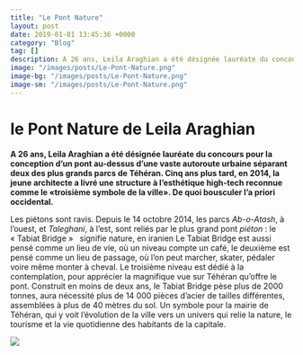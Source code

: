 ```yaml
---
title: "Le Pont Nature"
layout: post
date: 2019-01-01 13:45:36 +0000
category: "Blog"
tag: []
description: A 26 ans, Leila Araghian a été désignée lauréate du concours pour la conception d’un pont au-dessus d’une vaste autoroute urbaine séparant deux des plus grands parcs de Téhéran.
image: "/images/posts/Le-Pont-Nature.png"
image-bg: "/images/posts/Le-Pont-Nature.png"
image-sm: "/images/posts/Le-Pont-Nature.png"
---
```

# le Pont Nature de Leila Araghian

**A 26 ans, Leila Araghian a été désignée lauréate du concours pour la conception d’un pont au-dessus d’une vaste autoroute urbaine séparant deux des plus grands parcs de Téhéran. Cinq ans plus tard, en 2014, la jeune architecte a livré une structure à l’esthétique high-tech reconnue comme le «troisième symbole de la ville». De quoi bousculer l’a priori occidental.**

Les piétons sont ravis. Depuis le 14 octobre 2014, les parcs _Ab-o-Atash_, à l’ouest, et _Taleghani_, à l’est, sont reliés par le plus grand pont _piéton_ : le « Tabiat Bridge »   signifie nature, en iranien Le Tabiat Bridge est aussi pensé comme un lieu de vie, où un niveau compte un café, le deuxième est pensé comme un lieu de passage, où l’on peut marcher, skater, pédaler voire même monter à cheval. Le troisième niveau est dédié à la contemplation, pour apprécier la magnifique vue sur Téhéran qu’offre le pont. Construit en moins de deux ans, le Tabiat Bridge pèse plus de 2000 tonnes, aura nécessité plus de 14 000 pièces d’acier de tailles différentes, assemblées à plus de 40 mètres du sol. Un symbole pour la mairie de Téhéran, qui y voit l’évolution de la ville vers un univers qui relie la nature, le tourisme et la vie quotidienne des habitants de la capitale.

![](/uploads/Untitled91.png)